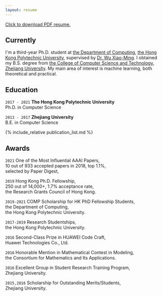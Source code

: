 ```yaml
---
layout: resume
---
```

[Click to download PDF resume.](/miscellaneous/LiQimai_CV.pdf)
## Currently
I'm a third-year Ph.D. student at [the Department of Computing](https://www.comp.polyu.edu.hk), [the Hong Kong Polytechnic University](https://www.polyu.edu.hk), supervised by [Dr. Wu Xiao-Ming](http://www4.comp.polyu.edu.hk/~csxmwu/).
 I obtained my B.S. degree from [the College of Computer Science and Technology](http://www.cs.zju.edu.cn/english/), [Zhejiang University](http://www.zju.edu.cn/english/).
My main area of interest is machine learning, both theoretical and practical.


## Education

`2017 - 2021`
__The Hong Kong Polytechnic University__  
Ph.D. in Computer Science

`2013 - 2017`
__Zhejiang University__  
B.E. in Computer Science


{% include_relative publication_list.md %}


## Awards
`2021`
One of the Most Influential AAAI Papers,  
10 out of 933 accepted papers in 2018, top 1.1%,  
selected by Paper Digest,

`2019`
Hong Kong Ph.D. Fellowship,  
250 out of 14,000+, 1.7% acceptance rate,  
the Research Grants Council of Hong Kong.

`2019-2021`
COMP Scholarship for HK PhD Fellowship Students,  
the Department of Computing,  
the Hong Kong Polytechnic University.

`2017-2019`
Research Studentships,  
the Hong Kong Polytechnic University.

`2016`
Second-Class Prize in HUAWEI Code Craft,  
Huawei Technologies Co., Ltd.

`2016` Honorable Mention in Mathematical Contest in Modeling,  
the Consortium for Mathematics and Its Applications.

`2016` Excellent Group in Student Research Training Program,  
Zhejiang University.

`2015,2016` Scholarship for Outstanding Merits/Students,  
Zhejiang University.
